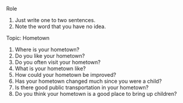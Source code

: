 Role
1. Just write one to two sentences.
2. Note the word that you have no idea.

Topic: Hometown
1. Where is your hometown?
2. Do you like your hometown?
3. Do you often visit your hometown?
4. What is your hometown like?
5. How could your hometown be improved?
6. Has your hometown changed much since you were a child?
7. Is there good public transportation in your hometown?
8. Do you think your hometown is a good place to bring up children?

